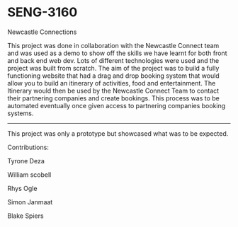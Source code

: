# SENG-3160
Newcastle Connections

This project was done in collaboration with the Newcastle Connect team and was used as a demo to show off the skills we have learnt for both front and back end web dev. Lots of different technologies were used and the project was built from scratch. The aim of the project was to build a fully functioning website that had a drag and drop booking system that would allow you to build an itinerary of activities, food and entertainment. The Itinerary would then be used by the Newcastle Connect Team to contact their partnering companies and create bookings. This process was to be automated eventually once given access to partnering companies booking systems.

------------------------------------------------------------------------------------------------------------------------------------------
This project was only a prototype but showcased what was to be expected.

Contributions:

Tyrone Deza

William scobell

Rhys Ogle

Simon Janmaat

Blake Spiers

